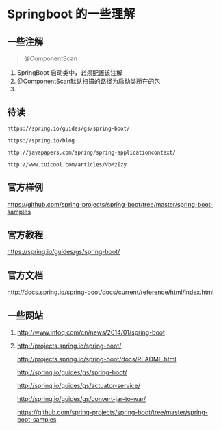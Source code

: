 # Springboot 的一些理解

## 一些注解
> @ComponentScan

1. SpringBoot 启动类中，必须配置该注解
2. @ComponentScan默认扫描的路径为启动类所在的包
3. 

## 待读
    https://spring.io/guides/gs/spring-boot/
    
    https://spring.io/blog
    
    http://javapapers.com/spring/spring-applicationcontext/
    
    http://www.tuicool.com/articles/VbMzIzy
  
## 官方样例
  https://github.com/spring-projects/spring-boot/tree/master/spring-boot-samples
## 官方教程
  https://spring.io/guides/gs/spring-boot/
## 官方文档
  http://docs.spring.io/spring-boot/docs/current/reference/html/index.html
  
## 一些网站
1.  http://www.infoq.com/cn/news/2014/01/spring-boot
2.  http://projects.spring.io/spring-boot/
    
    http://projects.spring.io/spring-boot/docs/README.html
    
    http://spring.io/guides/gs/spring-boot/
    
    http://spring.io/guides/gs/actuator-service/
    
    http://spring.io/guides/gs/convert-jar-to-war/
    
    https://github.com/spring-projects/spring-boot/tree/master/spring-boot-samples
    
    